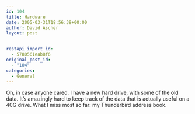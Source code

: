 ```yaml
---
id: 104
title: Hardware
date: 2005-03-31T18:56:38+00:00
author: David Ascher
layout: post


restapi_import_id:
  - 5780561eab8f6
original_post_id:
  - "104"
categories:
  - General
---
```

Oh, in case anyone cared. I have a new hard drive, with some of the old data. It&#8217;s amazingly hard to keep track of the data that is actually useful on a 40G drive. What I miss most so far: my Thunderbird address book.
